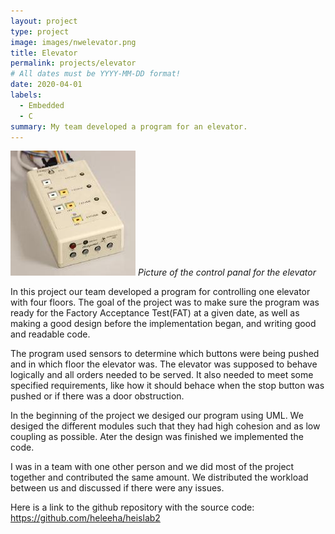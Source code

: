 ```yaml
---
layout: project
type: project
image: images/nwelevator.png
title: Elevator
permalink: projects/elevator
# All dates must be YYYY-MM-DD format!
date: 2020-04-01
labels:
  - Embedded
  - C
summary: My team developed a program for an elevator.
---
```



<img class="ui medium right floated image" src="../images/elevator.jpg"> *Picture of the control panal for the elevator*


In this project our team developed a program for controlling one elevator with four floors. The goal of the project was to make sure the program was ready for the Factory Acceptance Test(FAT) at a given date, as well as making a good design before the implementation began, and writing good and readable code. 

The program used sensors to determine which buttons were being pushed and in which floor the elevator was. The elevator was supposed to behave logically and all orders needed to be served. It also needed to meet some specified requirements, like how it should behace when the stop button was pushed or if there was a door obstruction. 

In the beginning of the project we desiged our program using UML. We desiged the different modules such that they had high cohesion and as low coupling as possible. Ater the design was finished we implemented the code.

I was in a team with one other person and we did most of the project together and contributed the same amount. We distributed the workload between us and discussed if there were any issues.

Here is a link to the github repository with the source code: https://github.com/heleeha/heislab2







